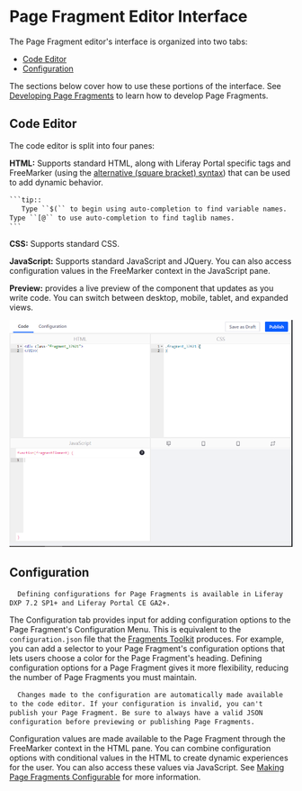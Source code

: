 # Page Fragment Editor Interface

The Page Fragment editor's interface is organized into two tabs:

* [Code Editor](#code-editor)
* [Configuration](#configuration)

The sections below cover how to use these portions of the interface. See [Developing Page Fragments](../../developing-page-fragments/developing-fragments-intro.md) to learn how to develop Page Fragments.

## Code Editor

The code editor is split into four panes:

**HTML:** Supports standard HTML, along with Liferay Portal specific tags and FreeMarker (using the [alternative (square bracket) syntax](https://freemarker.apache.org/docs/dgui_misc_alternativesyntax.html)) that can be used to add dynamic behavior.

    ```tip::
       Type ``$(`` to begin using auto-completion to find variable names. Type ``[@`` to use auto-completion to find taglib names.
    ```

**CSS:** Supports standard CSS.

**JavaScript:** Supports standard JavaScript and JQuery. You can also access configuration values in the FreeMarker context in the JavaScript pane.

**Preview:** provides a live preview of the component that updates as you write code. You can switch between desktop, mobile, tablet, and expanded views.

![The Fragments editor provides an environment for creating all the parts of a Fragment.](./the-page-fragments-editor/images/01.png)

## Configuration

```note::
  Defining configurations for Page Fragments is available in Liferay DXP 7.2 SP1+ and Liferay Portal CE GA2+.
```

The Configuration tab provides input for adding configuration options to the Page Fragment's Configuration Menu. This is equivalent to the `configuration.json` file that the [Fragments Toolkit](../../developing-page-fragments/using-the-fragments-toolkit.md) produces. For example, you can add a selector to your Page Fragment's configuration options that lets users choose a color for the Page Fragment's heading. Defining configuration options for a Page Fragment gives it more flexibility, reducing the number of Page Fragments you must maintain.

```note::
  Changes made to the configuration are automatically made available to the code editor. If your configuration is invalid, you can't publish your Page Fragment. Be sure to always have a valid JSON configuration before previewing or publishing Page Fragments.
```

Configuration values are made available to the Page Fragment through the FreeMarker context in the HTML pane. You can combine configuration options with conditional values in the HTML to create dynamic experiences for the user. You can also access these values via JavaScript. See [Making Page Fragments Configurable](../../developing-page-fragments/adding-configuration-options-to-fragments.md) for more information.

